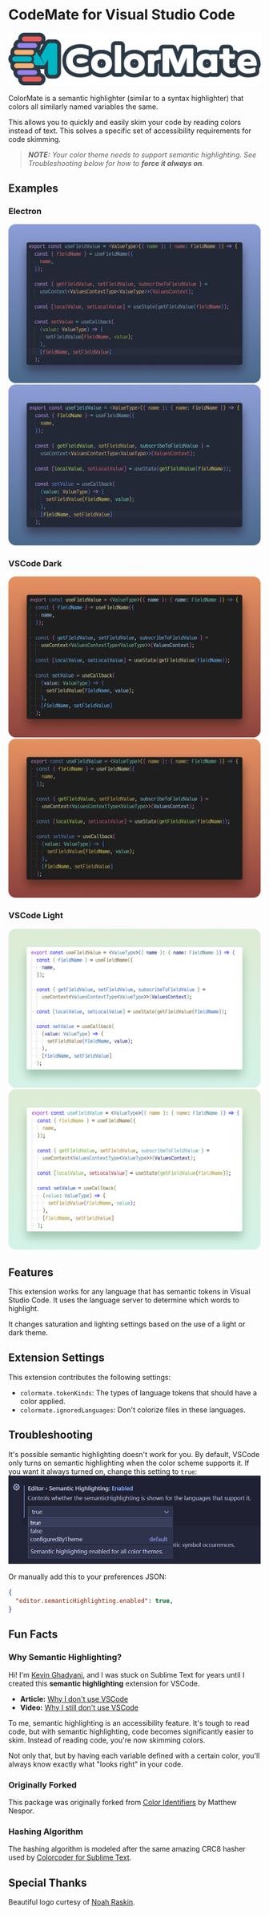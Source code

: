 # CodeMate for Visual Studio Code
![ColorMate logo by Noah Raskin](images/logo.png)

ColorMate is a semantic highlighter (similar to a syntax highlighter) that colors all similarly named variables the same.

This allows you to quickly and easily skim your code by reading colors instead of text. This solves a specific set of accessibility requirements for code skimming.

> _**NOTE:** Your color theme needs to support semantic highlighting. See Troubleshooting below for how to **force it always on**._

## Examples
### Electron
![Electron -> Before](images/theme-electron-before.png)
![Electron -> After](images/theme-electron-after.png)

### VSCode Dark
![Dark -> Before](images/theme-dark-before.png)
![Dark -> After](images/theme-dark-after.png)

### VSCode Light
![Light -> Before](images/theme-light-before.png)
![Light -> After](images/theme-light-after.png)

## Features

This extension works for any language that has semantic tokens in Visual Studio Code. It uses the language server to determine which words to highlight.

It changes saturation and lighting settings based on the use of a light or dark theme.

## Extension Settings

This extension contributes the following settings:

* `colormate.tokenKinds`: The types of language tokens that should have a color applied.
* `colormate.ignoredLanguages`: Don't colorize files in these languages.

## Troubleshooting
It's possible semantic highlighting doesn't work for you. By default, VSCode only turns on semantic highlighting when the color scheme supports it. If you want it always turned on, change this setting to `true`:
![Always enable Semantic Highlighting VSCode](images/semantic-highlighting-enable-always.png)

Or manually add this to your preferences JSON:
```json
{
  "editor.semanticHighlighting.enabled": true,
}
```

## Fun Facts

### Why Semantic Highlighting?
Hi! I'm [Kevin Ghadyani](https://twitter.com/Sawtaytoes), and I was stuck on Sublime Text for years until I created this **semantic highlighting** extension for VSCode.

- **Article:** [Why I don't use VSCode](https://medium.com/@Sawtaytoes/why-i-dont-use-visual-studio-code-f5ac7274fb96)
- **Video:** [Why I still don't use VSCode](https://www.youtube.com/watch?v=1OIVjK8-jA8)

To me, semantic highlighting is an accessibility feature. It's tough to read code, but with semantic highlighting, code becomes significantly easier to skim. Instead of reading code, you're now skimming colors.

Not only that, but by having each variable defined with a certain color, you'll always know exactly what "looks right" in your code.

### Originally Forked
This package was originally forked from [Color Identifiers](https://marketplace.visualstudio.com/items?itemName=MatthewNespor.vscode-color-identifiers-mode) by Matthew Nespor.

### Hashing Algorithm
The hashing algorithm is modeled after the same amazing CRC8 hasher used by [Colorcoder for Sublime Text](https://packagecontrol.io/packages/Colorcoder).

## Special Thanks
Beautiful logo curtesy of [Noah Raskin](https://twitter.com/NoahRaskin_).
